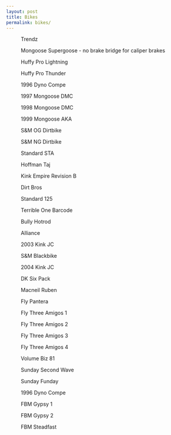 ```yaml
---
layout: post
title: Bikes
permalink: bikes/
---
```


<figure class="side">
  <img src="/img/bikes/bikes-001-trendz.jpg" loading="lazy" alt="">
  <figcaption>Trendz</figcaption>
</figure>
<figure class="side">
  <img src="/img/bikes/bikes-000.jpg" loading="lazy" alt="">
  <figcaption>Mongoose Supergoose - no brake bridge for caliper brakes</figcaption>
</figure>
<figure class="side">
  <img src="/img/bikes/bikes-003-pro-lightning.jpg" loading="lazy" alt="">
  <figcaption>Huffy Pro Lightning</figcaption>
</figure>
<figure class="side">
  <img src="/img/bikes/bikes-004-pro-thunder.jpg" loading="lazy" alt="">
  <figcaption>Huffy Pro Thunder</figcaption>
</figure>
<figure class="side">
  <img src="/img/bikes/bikes-005-dyno-compe.jpg" loading="lazy" alt="">
  <figcaption>1996 Dyno Compe</figcaption>
</figure>
<figure class="side">
  <img src="/img/bikes/bikes-006-dmc.jpg" loading="lazy" alt="">
  <figcaption>1997 Mongoose DMC</figcaption>
</figure>
<figure class="side">
  <img src="/img/bikes/bikes-000.jpg" loading="lazy" alt="">
  <figcaption>1998 Mongoose DMC</figcaption>
</figure>
<figure class="side">
  <img src="/img/bikes/bikes-000.jpg" loading="lazy" alt="">
  <figcaption>1999 Mongoose AKA</figcaption>
</figure>
<figure class="side">
  <img src="/img/bikes/bikes-009-og-dirtbike.jpg" loading="lazy" alt="">
  <figcaption>S&M OG Dirtbike</figcaption>
</figure>
<figure class="side">
  <img src="/img/bikes/bikes-000.jpg" loading="lazy" alt="">
  <figcaption>S&M NG Dirtbike</figcaption>
</figure>
<figure class="side">
  <img src="/img/bikes/bikes-011-sta.jpg" loading="lazy" alt="">
  <figcaption>Standard STA</figcaption>
</figure>
<figure class="side">
  <img src="/img/bikes/bikes-012-taj.jpg" loading="lazy" alt="">
  <figcaption>Hoffman Taj</figcaption>
</figure>
<figure class="side">
  <img src="/img/bikes/bikes-013-rev-b.jpg" loading="lazy" alt="">
  <figcaption>Kink Empire Revision B</figcaption>
</figure>
<figure class="side">
  <img src="/img/bikes/bikes-000.jpg" loading="lazy" alt="">
  <figcaption>Dirt Bros</figcaption>
</figure>
<figure class="side">
  <img src="/img/bikes/bikes-000.jpg" loading="lazy" alt="">
  <figcaption>Standard 125</figcaption>
</figure>
<figure class="side">
  <img src="/img/bikes/bikes-000.jpg" loading="lazy" alt="">
  <figcaption>Terrible One Barcode</figcaption>
</figure>
<figure class="side">
  <img src="/img/bikes/bikes-000.jpg" loading="lazy" alt="">
  <figcaption>Bully Hotrod</figcaption>
</figure>
<figure class="side">
  <img src="/img/bikes/bikes-000.jpg" loading="lazy" alt="">
  <figcaption>Alliance</figcaption>
</figure>
<figure class="side">
  <img src="/img/bikes/bikes-019-jc-2003.jpg" loading="lazy" alt="">
  <figcaption>2003 Kink JC</figcaption>
</figure>
<figure class="side">
  <img src="/img/bikes/bikes-020-blackbike.jpg" loading="lazy" alt="">
  <figcaption>S&M Blackbike</figcaption>
</figure>
<figure class="side">
  <img src="/img/bikes/bikes-021-jc-2004.jpg" loading="lazy" alt="">
  <figcaption>2004 Kink JC</figcaption>
</figure>
<figure class="side">
  <img src="/img/bikes/bikes-022-six-pack.jpg" loading="lazy" alt="">
  <figcaption>DK Six Pack</figcaption>
</figure>
<figure class="side">
  <img src="/img/bikes/bikes-000.jpg" loading="lazy" alt="">
  <figcaption>Macneil Ruben</figcaption>
</figure>
<figure class="side">
  <img src="/img/bikes/bikes-024-pantera.jpg" loading="lazy" alt="">
  <figcaption>Fly Pantera</figcaption>
</figure>
<figure class="side">
  <img src="/img/bikes/bikes-025-3-amigos-01.jpg" loading="lazy" alt="">
  <figcaption>Fly Three Amigos 1</figcaption>
</figure>
<figure class="side">
  <img src="/img/bikes/bikes-025-3-amigos-02.jpg" loading="lazy" alt="">
  <figcaption>Fly Three Amigos 2</figcaption>
</figure>
<figure class="side">
  <img src="/img/bikes/bikes-025-3-amigos-03.jpg" loading="lazy" alt="">
  <figcaption>Fly Three Amigos 3</figcaption>
</figure>
<figure class="side">
  <img src="/img/bikes/bikes-025-3-amigos-04.jpg" loading="lazy" alt="">
  <figcaption>Fly Three Amigos 4</figcaption>
</figure>
<figure class="side">
  <img src="/img/bikes/bikes-000.jpg" loading="lazy" alt="">
  <figcaption>Volume Biz 81</figcaption>
</figure>
<figure class="side">
  <img src="/img/bikes/bikes-027-second-wave.jpg" loading="lazy" alt="">
  <figcaption>Sunday Second Wave</figcaption>
</figure>
<figure class="side">
  <img src="/img/bikes/bikes-028-funday.jpg" loading="lazy" alt="">
  <figcaption>Sunday Funday</figcaption>
</figure>
<figure class="side">
  <img src="/img/bikes/bikes-029-dyno-compe.jpg" loading="lazy" alt="">
  <figcaption>1996 Dyno Compe</figcaption>
</figure>
<figure class="side">
  <img src="/img/bikes/bikes-030-gypsy-01.jpg" loading="lazy" alt="">
  <figcaption>FBM Gypsy 1</figcaption>
</figure>
<figure class="side">
  <img src="/img/bikes/bikes-030-gypsy-02.jpg" loading="lazy" alt="">
  <figcaption>FBM Gypsy 2</figcaption>
</figure>
<figure class="side">
  <img src="/img/bikes/bikes-000.jpg" loading="lazy" alt="">
  <figcaption>FBM Steadfast</figcaption>
</figure>

